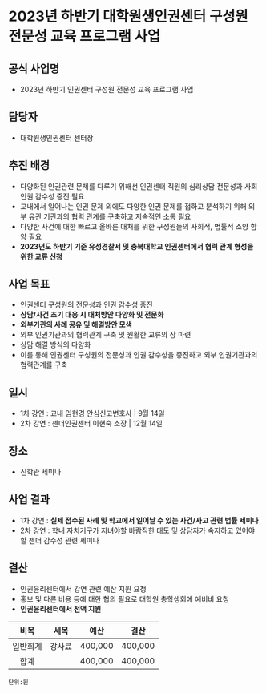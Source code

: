 2023년 하반기 대학원생인권센터 구성원 전문성 교육 프로그램 사업
===

## 공식 사업명
- 2023년 하반기 인권센터 구성원 전문성 교육 프로그램 사업

## 담당자
- 대학원생인권센터 센터장

## 추진 배경
- 다양화된 인권관련 문제를 다루기 위해선 인권센터 직원의 심리상담 전문성과 사회 인권 감수성 증진 필요 
- 교내에서 일어나는 인권 문제 외에도 다양한 인권 문제를 접하고 분석하기 위해 외부 유관 기관과의 협력 관계를 구축하고 지속적인 소통 필요
- 다양한 사건에 대한 빠르고 올바른 대처를 위한 구성원들의 사회적, 법률적 소양 함양 필요
- **2023년도 하반기 기준 유성경찰서 및 충북대학교 인권센터에서 협력 관계 형성을 위한 교류 신청**

## 사업 목표
- 인권센터 구성원의 전문성과 인권 감수성 증진 
- **상담/사건 초기 대응 시 대처방안 다양화 및 전문화**
-  **외부기관의 사례 공유 및 해결방안 모색**
-  외부 인권기관과의 협력관계 구축 및 원활한 교류의 장 마련
-  상담 해결 방식의 다양화
- 이를 통해 인권센터 구성원의 전문성과 인권 감수성을 증진하고 외부 인권기관과의 협력관계를 구축

## 일시
- 1차 강연 : 교내 임현경 안심신고변호사 | 9월 14일
- 2차 강연 : 젠더인권센터 이현숙 소장 | 12월 14일

## 장소
- 신학관 세미나

## 사업 결과
- 1차 강연 : **실제 접수된 사례 및 학교에서 일어날 수 있는 사건/사고 관련 법률 세미나**
- 2차 강연 : 학내 자치기구가 지녀야할 바람직한 태도 및 상담자가 숙지하고 있어야 할 젠더 감수성 관련 세미나
	
## 결산

-	인권윤리센터에서 강연 관련 예산 지원 요청
-	홍보 및 다른 비용 등에 대한 협의 필요로 대학원 총학생회에 예비비 요청
-	**인권윤리센터에서 전액 지원**

|	**비목**	|   **세목**	|	**예산**	|	**결산**	|
|:----------:|:------------:|:--------:|:--------:|
|	일반회계	|	강사료	|	400,000	|	400,000	|
|	합계		|			|	400,000	|	400,000	|

	단위:원

